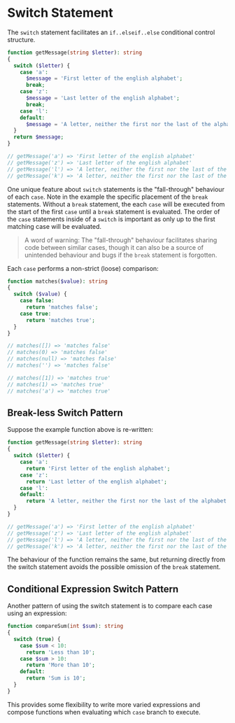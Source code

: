 # Switch Statement

The `switch` statement facilitates an `if..elseif..else` conditional control structure.

```php
function getMessage(string $letter): string
{
  switch ($letter) {
    case 'a':
      $message = 'First letter of the english alphabet';
      break;
    case 'z':
      $message = 'Last letter of the english alphabet';
      break;
    case 'l':
    default:
      $message = 'A letter, neither the first nor the last of the alphabet';
  }
  return $message;
}

// getMessage('a') => 'First letter of the english alphabet'
// getMessage('z') => 'Last letter of the english alphabet'
// getMessage('l') => 'A letter, neither the first nor the last of the alphabet'
// getMessage('k') => 'A letter, neither the first nor the last of the alphabet'
```

One unique feature about `switch` statements is the "fall-through" behaviour of each `case`.
Note in the example the specific placement of the `break` statements.
Without a `break` statement, the each `case` will be executed from the start of the first `case` until a `break` statement is evaluated.
The order of the `case` statements inside of a `switch` is important as only up to the first matching case will be evaluated.

> A word of warning: The "fall-through" behaviour facilitates sharing code between similar cases, though it can also be a source of unintended behaviour and bugs if the `break` statement is forgotten.

Each `case` performs a non-strict (loose) comparison:

```php
function matches($value): string
{
  switch ($value) {
    case false:
      return 'matches false';
    case true:
      return 'matches true';
  }
}

// matches([]) => 'matches false'
// matches(0) => 'matches false'
// matches(null) => 'matches false'
// matches('') => 'matches false'

// matches([1]) => 'matches true'
// matches(1) => 'matches true'
// matches('a') => 'matches true'
```

## Break-less Switch Pattern

Suppose the example function above is re-written:

```php
function getMessage(string $letter): string
{
  switch ($letter) {
    case 'a':
      return 'First letter of the english alphabet';
    case 'z':
      return 'Last letter of the english alphabet';
    case 'l':
    default:
      return 'A letter, neither the first nor the last of the alphabet';
  }
}

// getMessage('a') => 'First letter of the english alphabet'
// getMessage('z') => 'Last letter of the english alphabet'
// getMessage('l') => 'A letter, neither the first nor the last of the alphabet'
// getMessage('k') => 'A letter, neither the first nor the last of the alphabet'
```

The behaviour of the function remains the same, but returning directly from the switch statement avoids the possible omission of the `break` statement.

## Conditional Expression Switch Pattern

Another pattern of using the switch statement is to compare each case using an expression:

```php
function compareSum(int $sum): string
{
  switch (true) {
    case $sum < 10:
      return 'Less than 10';
    case $sum > 10:
      return 'More than 10';
    default:
      return 'Sum is 10';
  }
}
```

This provides some flexibility to write more varied expressions and compose functions when evaluating which `case` branch to execute.
